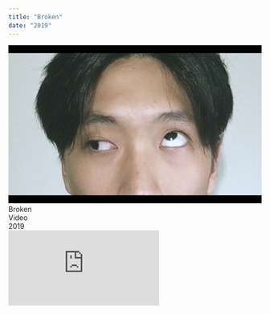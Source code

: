 ```yaml
---
title: "Broken"
date: "2019"
---
```


<img class="img" src="./img-0.png">
<div class="ttlbox">
  <div class="ttl">Broken</div>
  <div class="inf">Video<br>2019</div>
</div>


<div class="box">
    <div class="dscrptn">
    </div>
</div>



<div class="box">
    <div class="dscrptn">
    </div>
</div>


<div class="box"></div>
<iframe title="vimeo-player" src="https://player.vimeo.com/video/530200713" frameborder="0" allowfullscreen></iframe>
